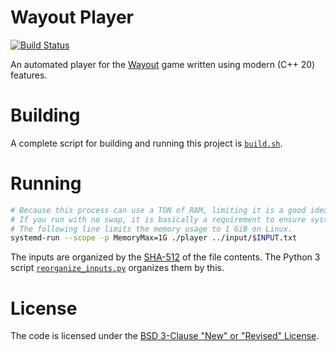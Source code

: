 # Wayout Player

[![Build Status](https://travis-ci.com/bernardosulzbach/wayout-player.svg?token=BH5q1d6v3PWdPAzWnpKC&branch=master)](https://travis-ci.com/bernardosulzbach/wayout-player)

An automated player for the [Wayout](https://store.steampowered.com/app/551110/Wayout/) game written using modern (C++ 20) features.

# Building

A complete script for building and running this project is [`build.sh`](build.sh).

# Running

```bash
# Because this process can use a TON of RAM, limiting it is a good idea.
# If you run with no swap, it is basically a requirement to ensure system stability.
# The following line limits the memory usage to 1 GiB on Linux.
systemd-run --scope -p MemoryMax=1G ./player ../input/$INPUT.txt
```

The inputs are organized by the [SHA-512](https://en.wikipedia.org/wiki/SHA-2) of the file contents.
The Python 3 script [`reorganize_inputs.py`](scripts/reorganize_inputs.py) organizes them by this.

# License

The code is licensed under the [BSD 3-Clause "New" or "Revised" License](LICENSE).
